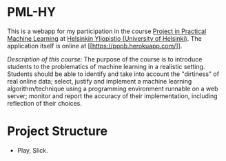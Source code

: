 PML-HY
=================================

This is a webapp for my participation in the course [Project in Practical Machine Learning](https://www.cs.helsinki.fi/en/courses/582739/2017/k/k/1)
at [Helsinkin Yliopistio (University of Helsinki)](https://www.helsinki.fi/fi). The application itself is online at
[[https://pppb.herokuapp.com/]].

*Description of this course:* The purpose of the course is to introduce students to the problematics of machine learning
in a realistic setting. Students should be able to identify and take into account the "dirtiness" of real online data;
select, justify and implement a machine learning algorithm/technique using a programming environment runnable on a web
server; monitor and report the accuracy of their implementation, including reflection of their choices.

# Project Structure

 * Play, Slick.